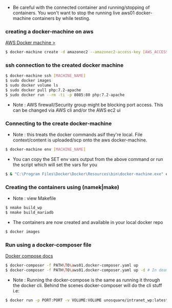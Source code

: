* Be careful with the connected container and running/stopping of containers. 
You won't want to stop the running live aws01 docker-machine containers by while testing.

### creating a docker-machine on aws
[AWS Docker machine >](https://docs.docker.com/machine/drivers/aws/#environment-variables)
```bash
$ docker-machine create -d amazonec2 --amazonec2-access-key [AWS_ACCESS_KEY] --amazonec2-secret-key [AWS_SECRET_KEY] --amazonec2-region eu-west-1 --amazonec2-instance-type t2.medium  [MACHINE_NAME]
```

### ssh connection to the created docker machine
```bash
$ docker-machine ssh [MACHINE_NAME]
$ sudo docker images
$ sudo docker volume ls
$ sudo docker pull php:7.2-apache
$ sudo docker run --rm -ti -p 8085:80 php:7.2-apache
```
- Note : AWS firewall/Security group might be blocking port access. This can be changed via AWS cli and/or the AWS ec2 ui

### Connecting to the create docker-machine
- Note : this treats the docker commands asif they're local. File context/content is uploaded/scp onto the aws docker-machine.
```bash
$ docker-machine env [MACHINE_NAME]
```
- You can copy the SET env vars output from the above command or run the script which will set the vars for you
```bash
$ & "C:\Program Files\Docker\Docker\Resources\bin\docker-machine.exe" env [MACHINE_NAME] | Invoke-Expression
```

### Creating the containers using (namek|make)
- Note : view Makefile
```bash
$ nmake build_wp
$ nmake build_mariadb
```
- The containers are now created and available in your local docker repo
```bash
$ docker images
```
### Run using a docker-composer file
[Docker compose docs](https://docs.docker.com/compose/compose-file/)
```bash
$ docker-composer -f PATH\TO\aws01.docker-composer.yaml up
$ docker-composer -f PATH\TO\aws01.docker-composer.yaml up -d # In deamon/background mode
```
- Note : Running the docker-compose is the same as running it through the docker cli. Behind the scenes docker-composer will do the cli stuff i.e:
``` bash
$ docker run -p PORT:PORT -v VOLUME:VOLUME unosquare/intranet_wp:latest # etc
```